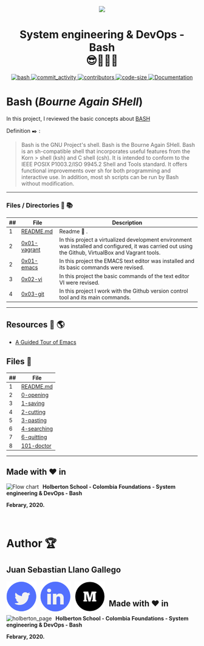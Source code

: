 <p align="center">
  <img src="https://www.holbertonschool.com/holberton-logo.png" width="360"/>
 <h1 align="center">System engineering & DevOps - Bash <br> 😎🎯👨‍💻</h1>
 <p align="center">
    <a href="https://github.com/ellerbrock/open-source-badges/">
        <img alt="bash" src="https://badges.frapsoft.com/bash/v1/bash.png?v=103" target="_blank" />
    </a>
    <a href="https://github.com/EckoJuan/holberton-system_engineering-devops/commits/master">
        <img alt="commit_activity" src="https://img.shields.io/github/commit-activity/y/EckoJuan/holberton-system_engineering-devops" target="_blank" />
    </a>
    <a href="https://github.com/EckoJuan/holberton-system_engineering-devops/graphs/contributors">
        <img alt="contributors" src="https://img.shields.io/github/contributors/EckoJuan/holberton-system_engineering-devops" target="_blank" />
    </a>
    <a href="https://github.com/EckoJuan/holberton-system_engineering-devops" target="_blank">
      <img alt="code-size" src="https://img.shields.io/github/languages/code-size/EckoJuan/holberton-system_engineering-devops" />
    </a>
    <a href="https://github.com/EckoJuan/holberton-system_engineering-devops" target="_blank">
      <img alt="Documentation" src="https://img.shields.io/badge/documentation-yes-brightgreen.svg" />
    </a>
 </p>
</p>


# Bash (*Bourne Again SHell*)

In this project, I reviewed the basic concepts about [BASH](https://www.gnu.org/software/bash/)

Definition :black_nib: :


> Bash is the GNU Project's shell. Bash is the Bourne Again SHell. Bash is an sh-compatible shell that incorporates useful features from the Korn > shell (ksh) and C shell (csh). It is intended to conform to the IEEE POSIX P1003.2/ISO 9945.2 Shell and Tools standard. It offers functional improvements over sh for both programming and interactive use. In addition, most sh scripts can be run by Bash without modification.

---
### Files / Directories :file_folder: :books: 

##|File|Description
---|---|---
1|[README.md](./README.md)|Readme :memo: .
2|[0x01-vagrant](./0x00-vagrant)|In this project a virtualized development environment was installed and configured, it was carried out using the Github, VirtualBox and Vagrant tools.
2|[0x01-emacs](./0x01-emacs)|In this project the EMACS text editor was installed and its basic commands were revised.
3|[0x02-vi](./0x02-vi)|In this project the basic commands of the text editor VI were revised.
4|[0x03-git](./0x03-git)|In this project I work with the Github version control tool and its main commands.
---
## Resources  ​:floppy_disk: :earth_americas:


*    [A Guided Tour of Emacs](https://www.gnu.org/software/emacs/tour/)

## Files :memo:

##|File
---|---
1|[README.md](./README.md) 
2|[0-opening](./0-opening)
3|[1-saving](./1-saving)
4|[2-cutting](./2-cutting)
5|[3-pasting](./3-pasting)
6|[4-searching](./4-searching)
7|[6-quitting](./6-quitting)
8|[101-doctor](./101-doctor)

---

## Made with :heart: in
<img src="https://www.holbertonschool.com/holberton-logo.png"
     alt="Flow chart"
     style="float: left; margin-right: 10px;">

__Holberton School - Colombia__
__Foundations - System engineering & DevOps - Bash__

__Febrary, 2020.__
<br>
<br>
<br>

<p align="left">
    <h1 align="left">Author 🏆</h1>
    <p align="center">
    <h2 align="left">Juan Sebastian Llano Gallego </h2>
    <div>
        <a href="https://twitter.com/llanoJS" target="_blank">
            <img alt="holberton_page" src="https://raw.githubusercontent.com/EckoJuan/Readme_template/master/images/twitter.png" style="float: left; margin-right: 10px" height="80" width="80">
        </a>
        <a href="https://www.linkedin.com/in/juansllano/" target="_blank">
            <img alt="holberton_page" src="https://raw.githubusercontent.com/EckoJuan/Readme_template/master/images/linkedin.png" style="float: left; margin-right: 10px" height="80"  width="80">
        </a>
        <a href="https://medium.com/@juanllano93" target="_blank">
            <img alt="holberton_page" src="https://raw.githubusercontent.com/EckoJuan/Readme_template/master/images/medium.png" style="float: left; margin-right: 10px" height="80" width="80">
        </a>
    </div>
    </p>
</p>
<br>


## Made with :heart: in

<a href="https://www.holbertonschool.com/" target="_blank">
    <img alt="holberton_page" src="https://www.holbertonschool.com/holberton-logo.png" style="float: left; margin-right: 10px;">
</a>


__Holberton School - Colombia__
__Foundations - System engineering & DevOps - Bash__

__Febrary, 2020.__
